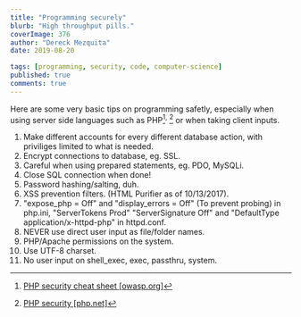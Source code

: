 ```yaml
---
title: "Programming securely"
blurb: "High throughput pills."
coverImage: 376
author: "Dereck Mezquita"
date: 2019-08-20

tags: [programming, security, code, computer-science]
published: true
comments: true
---
```


Here are some very basic tips on programming safetly, especially when using server side languages such as PHP[^1]<sup>,</sup> [^2] or when taking client inputs.

[^1]: [PHP security cheat sheet [owasp.org]](https://www.owasp.org/index.php/PHP_Security_Cheat_Sheet)
[^2]: [PHP security [php.net]](http://php.net/manual/en/security.php)

1. Make different accounts for every different database action, with priviliges limited to what is needed.
1. Encrypt connections to database, eg. SSL.
1. Careful when using prepared statements, eg. PDO, MySQLi.
1. Close SQL connection when done!
1. Password hashing/salting, duh.
1. XSS prevention filters. (HTML Purifier as of 10/13/2017).
1. "expose_php = Off" and "display_errors = Off" (To prevent probing) in php.ini, "ServerTokens Prod" "ServerSignature Off" and "DefaultType application/x-httpd-php" in httpd.conf.
1. NEVER use direct user input as file/folder names.
1. PHP/Apache permissions on the system.
1. Use UTF-8 charset.
1. No user input on shell_exec, exec, passthru, system.